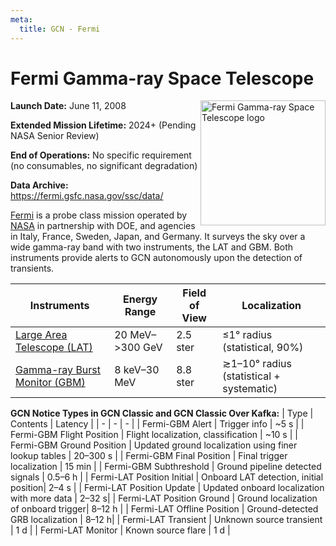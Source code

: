 ```yaml
---
meta:
  title: GCN - Fermi
---
```


# Fermi Gamma-ray Space Telescope

<img 
  src="/_static/img/Fermi_Gamma-ray_Space_Telescope_logo.svg"
  width="200"
  align="right"
  alt="Fermi Gamma-ray Space Telescope logo"
/>

**Launch Date:** June 11, 2008

**Extended Mission Lifetime:** 2024+ (Pending NASA Senior Review)

**End of Operations:** No specific requirement (no consumables, no significant degradation)

**Data Archive:**
https://fermi.gsfc.nasa.gov/ssc/data/

[Fermi](https://fermi.gsfc.nasa.gov) is a probe class mission operated by [NASA](https://www.nasa.gov/fermi/) in partnership with DOE, and agencies in Italy, France, Sweden, Japan, and Germany. It surveys the sky over a wide gamma-ray band with two instruments, the LAT and GBM. Both instruments provide alerts to GCN autonomously upon the detection of transients.

| Instruments                                                          | Energy Range       | Field of View | Localization                             |
| -------------------------------------------------------------------- | ------------------ | ------------- | ---------------------------------------- |
| [Large Area Telescope (LAT)](https://glast.sites.stanford.edu)       | 20 MeV–&gt;300 GeV | 2.5 ster      | &leq;1° radius (statistical, 90%)        |
| [Gamma-ray Burst Monitor (GBM)](https://gammaray.msfc.nasa.gov/gbm/) | 8 keV–30 MeV       | 8.8 ster      | ≳1–10° radius (statistical + systematic) |

**GCN Notice Types in GCN Classic and GCN Classic Over Kafka:**
| Type | Contents | Latency |
| - | - | - |
| Fermi-GBM Alert | Trigger info | ~5 s |
| Fermi-GBM Flight Position | Flight localization, classification | ~10 s |
| Fermi-GBM Ground Position | Updated ground localization using finer lookup tables | 20–300 s |
| Fermi-GBM Final Position | Final trigger localization | 15 min |
| Fermi-GBM Subthreshold | Ground pipeline detected signals | 0.5–6 h |
| Fermi-LAT Position Initial | Onboard LAT detection, initial position| 2–4 s |
| Fermi-LAT Position Update | Updated onboard localization with more data | 2–32 s|
| Fermi-LAT Position Ground | Ground localization of onboard trigger| 8–12 h |
| Fermi-LAT Offline Position | Ground-detected GRB localization | 8–12 h|
| Fermi-LAT Transient | Unknown source transient | 1 d |
| Fermi-LAT Monitor | Known source flare | 1 d |
